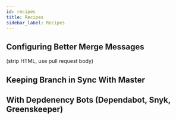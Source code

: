 ```yaml
---
id: recipes
title: Recipes
sidebar_label: Recipes
---
```


## Configuring Better Merge Messages

(strip HTML, use pull request body)

## Keeping Branch in Sync With Master

## With Depdenency Bots (Dependabot, Snyk, Greenskeeper)
